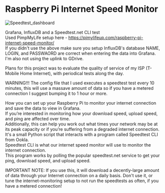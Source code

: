 # Raspberry Pi Internet Speed Monitor

![Speedtest_dashboard](https://user-images.githubusercontent.com/5100075/120923789-9b1d2900-c68d-11eb-9c85-1fc56b2c77de.png)

Grafana, InfluxDB and a Speedtest.net CLI test<br>
Used PimpMyLife setup here - https://pimylifeup.com/raspberry-pi-internet-speed-monitor/<br>
If you didn't use the above make sure you setup InfluxDB's database NAME, LOGIN, and PASSWAORD are correct when entering the data into Grafana.<br>
I'm also not using the uplink to GDrive.<br>

Plans for this project was to evaluate the quality of service of my ISP (T-Mobile Home Internet), with periodical tests along the day.<br>

WARNING!!! The config file that I used executes a speedtest test every 10 minutes, this will use a massave amount of data so if you have a metered connection I suggest bumping it to 1 hour or more.<br>

How you can set up your Raspberry Pi to monitor your internet connection and save the data to view in Grafana.<br>
If you’re interested in monitoring how your download speed, upload speed, and ping are affected over time.<br>
Additionally, this can help you work out what times your network may be at its peak capacity or if you’re suffering from a degraded internet connection.<br>
It's a small Python script that interacts with a program called Speedtest CLI from Ookla.<br>
Speedtest CLI is what our internet speed monitor will use to monitor the internet connection.<br>
This program works by polling the popular speedtest.net service to get your ping, download speed, and upload speed.<br>


IMPORTANT NOTE: If you use this, it will download a decently-large amount of data through your Internet connection on a daily basis. Don't use it, or tune the internet-monitoring setup to not run the speedtests as often, if you have a metered connection!<br>
